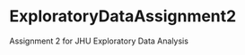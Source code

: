 ExploratoryDataAssignment2
==========================

Assignment 2 for JHU Exploratory Data Analysis
